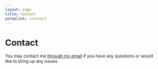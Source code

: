 ```yaml
---
layout: page
title: Contact
permalink: /contact
---
```


# Contact

You may contact me [through my email](mailto:mailto:yzhang118@connect.hkust-gz.edu.cn,yzhanghe@connect.ust.hk') if you have any questions or would like to bring up any issues.

